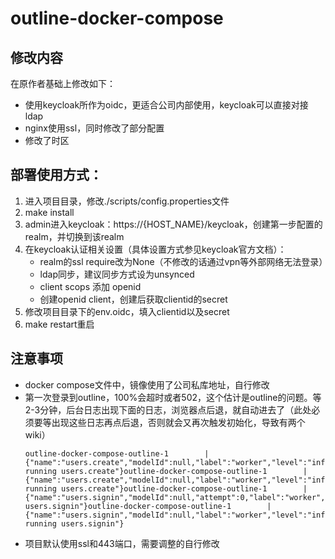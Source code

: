 # outline-docker-compose

## 修改内容
在原作者基础上修改如下：
- 使用keycloak所作为oidc，更适合公司内部使用，keycloak可以直接对接ldap
- nginx使用ssl，同时修改了部分配置
- 修改了时区

## 部署使用方式：
1. 进入项目目录，修改./scripts/config.properties文件
2. make install
3. admin进入keycloak：https://{HOST_NAME}/keycloak，创建第一步配置的realm，并切换到该realm
4. 在keycloak认证相关设置（具体设置方式参见keycloak官方文档）：
    - realm的ssl require改为None（不修改的话通过vpn等外部网络无法登录）
    - ldap同步，建议同步方式设为unsynced
    - client scops 添加 openid
    - 创建openid client，创建后获取clientid的secret
5. 修改项目目录下的env.oidc，填入clientid以及secret
6. make restart重启

## 注意事项
- docker compose文件中，镜像使用了公司私库地址，自行修改
- 第一次登录到outline，100%会超时或者502，这个估计是outline的问题。等2-3分钟，后台日志出现下面的日志，浏览器点后退，就自动进去了（此处必须要等出现这些日志再点后退，否则就会又再次触发初始化，导致有两个wiki）
    ``` 
    outline-docker-compose-outline-1        | {"name":"users.create","modelId":null,"label":"worker","level":"info","message":"AvatarProcessor running users.create"}outline-docker-compose-outline-1        | {"name":"users.create","modelId":null,"label":"worker","level":"info","message":"WebhookProcessor running users.create"}outline-docker-compose-outline-1        | {"name":"users.signin","modelId":null,"attempt":0,"label":"worker","level":"info","message":"Processing users.signin"}outline-docker-compose-outline-1        | {"name":"users.signin","modelId":null,"label":"worker","level":"info","message":"WebhookProcessor running users.signin"}
    ```
- 项目默认使用ssl和443端口，需要调整的自行修改
